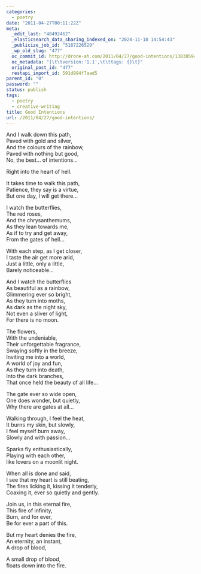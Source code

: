 ```yaml
---
categories:
  - poetry
date: "2011-04-27T00:11:22Z"
meta:
  _edit_last: "48492462"
  _elasticsearch_data_sharing_indexed_on: "2024-11-18 14:54:43"
  _publicize_job_id: "5187226529"
  _wp_old_slug: "477"
  oc_commit_id: http://drone-ah.com/2011/04/27/good-intentions/1303859486
  oc_metadata: "{\t\tversion:'1.1',\t\ttags: {}\t}"
  original_post_id: "477"
  restapi_import_id: 591d994f7aad5
parent_id: "0"
password: ""
status: publish
tags:
  - poetry
  - creative-writing
title: Good Intentions
url: /2011/04/27/good-intentions/
---
```


And I walk down this path,\
Paved with gold and silver,\
And the colours of the rainbow,\
Paved with nothing but good,\
No, the best\... of intentions\...

Right into the heart of hell.

It takes time to walk this path,\
Patience, they say is a virtue,\
But one day, I will get there\...

I watch the butterflies,\
The red roses,\
And the chrysanthemums,\
As they lean towards me,\
As if to try and get away,\
From the gates of hell\...

With each step, as I get closer,\
I taste the air get more arid,\
Just a little, only a little,\
Barely noticeable\...

And I watch the butterflies\
As beautiful as a rainbow,\
Glimmering ever so bright,\
As they turn into moths,\
As dark as the night sky,\
Not even a sliver of light,\
For there is no moon.

The flowers,\
With the undeniable,\
Their unforgettable fragrance,\
Swaying softly in the breeze,\
Inviting me into a world,\
A world of joy and fun,\
As they turn into death,\
Into the dark branches,\
That once held the beauty of all life\...

The gate ever so wide open,\
One does wonder, but quietly,\
Why there are gates at all\...

Walking through, I feel the heat,\
It burns my skin, but slowly,\
I feel myself burn away,\
Slowly and with passion\...

Sparks fly enthusiastically,\
Playing with each other,\
like lovers on a moonlit night.

When all is done and said,\
I see that my heart is still beating,\
The fires licking it, kissing it tenderly,\
Coaxing it, ever so quietly and gently.

Join us, in this eternal fire,\
This fire of infinity,\
Burn, and for ever,\
Be for ever a part of this.

But my heart denies the fire,\
An eternity, an instant,\
A drop of blood,

A small drop of blood,\
floats down into the fire.
